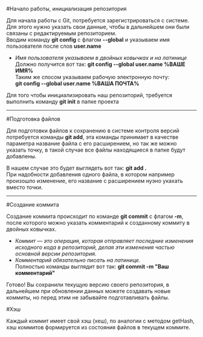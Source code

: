 #Начало работы, инициализация репозитория

Для начала работы с Git, потребуется зарегистрироваться с системе. Для этого нужно указать свои данные, чтобы в дальнейшем они были связаны с редактируемым репозиторием.  
Вводим команду **git config** с флагом **--global** и указываем имя пользователя после слов **user.name**  
* _Имя пользователя указываем в двойных ковычках и на латинице_  
Должно получится вот так: **git config --global user.name %ВАШЕ ИМЯ%**  
Таким же спосом указываем рабочую электронную почту:  
**git config --global user.name %ВАША ПОЧТА%**

Для того чтобы инициализировать наш репозиторий, требуется выполнить команду **git init** в папке проекта  

---
#Подготовка файлов

Для подготовки файлов к сохранению в системе контроля версий потребуется команды **git add**, эта команды принимает в качестве параметра название файла с его расширением, но так же можно указать точку, в такой случае все файлы находящиеся в папке будут добавлены.  

В нашем случае это будет выглядеть вот так: **git add .**  
При надобности добавления одного файла, в котором например произошло изменение, его название с расширением нуэно укахать вместо точки.  

---
#Создание коммита

Создание коммита происходит по команде **git commit** с флагом **-m**, после которого можно указать комментарий к созданному коммиту в двойных ковычках.
* _Коммит — это операция, которая отправляет последние изменения исходного кода в репозиторий, делая эти изменения частью основной версии репозитория._  
* _Комментарий обязательно писать на латинице._  
Полностью команды выглядит вот так: **git commit -m "Ваш комментарий"**  

Готово! Вы сохранили текущую версию своего репозитория, в дальнейшем при обновлении данных можете создавать новые коммиты, но перед этим не забывайте подготавливать файлы.

#Хэш

Каждый коммит имеет свой хэш (хеш), по аналогии с методом getHash, хэш коммитов формируется из состояния файлов в текущем коммите.